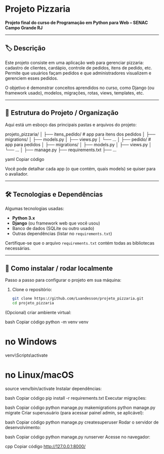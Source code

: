 # Projeto Pizzaria

**Projeto final do curso de Programação em Python para Web – SENAC Campo Grande RJ**

---

## 🏷️ Descrição

Este projeto consiste em uma aplicação web para gerenciar pizzaria: cadastro de clientes, cardápio, controle de pedidos, itens de pedido, etc. Permite que usuários façam pedidos e que administradores visualizem e gerenciem esses pedidos.

O objetivo é demonstrar conceitos aprendidos no curso, como Django (ou framework usado), modelos, migrações, rotas, views, templates, etc.

---

## 📂 Estrutura do Projeto / Organização

Aqui está um esboço das principais pastas e arquivos do projeto:

projeto_pizzaria/
│
├── itens_pedido/ # app para itens dos pedidos
│ ├── migrations/
│ ├── models.py
│ ├── views.py
│ └── …
│
├── pedido/ # app para pedidos
│ ├── migrations/
│ ├── models.py
│ ├── views.py
│ └── …
│
├── manage.py
├── requirements.txt
├── …

yaml
Copiar código

Você pode detalhar cada app (o que contém, quais models) se quiser para o avaliador.

---

## 🛠️ Tecnologias e Dependências

Algumas tecnologias usadas:

- **Python 3.x**  
- **Django** (ou framework web que você usou)  
- Banco de dados (SQLite ou outro usado)  
- Outras dependências (listar no `requirements.txt`)

Certifique-se que o arquivo `requirements.txt` contém todas as bibliotecas necessárias.

---

## 🔧 Como instalar / rodar localmente

Passo a passo para configurar o projeto em sua máquina:

1. Clone o repositório:
   ```bash
   git clone https://github.com/Luandesson/projeto_pizzaria.git
   cd projeto_pizzaria
(Opcional) criar ambiente virtual:

bash
Copiar código
python -m venv venv
# no Windows
venv\Scripts\activate
# no Linux/macOS
source venv/bin/activate
Instalar dependências:

bash
Copiar código
pip install -r requirements.txt
Executar migrações:

bash
Copiar código
python manage.py makemigrations
python manage.py migrate
Criar superusuário (para acessar painel admin, se aplicável):

bash
Copiar código
python manage.py createsuperuser
Rodar o servidor de desenvolvimento:

bash
Copiar código
python manage.py runserver
Acesse no navegador:

cpp
Copiar código
http://127.0.0.1:8000/

